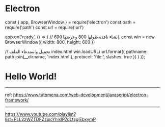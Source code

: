 Electron
=========

const { app, BrowserWindow } = require('electron')
const path = require('path')
const url = require('url')
 
app.on('ready', () => {
  // إنشاء نافذة طولها 800 وعرضها 600.
  const win = new BrowserWindow({ width: 800, height: 600 })
 
  // تحميل واستدعاء الملف index.html
  win.loadURL(
    url.format({
      pathname: path.join(__dirname, 'index.html'),
      protocol: 'file:',
      slashes: true
    })
  )
});





<!DOCTYPE html>
<html>
  <head>
    <meta charset="UTF-8">
    <title>Electron app</title>
  </head>
  <body>
    <h1>Hello World!</h1>
  </body>
</html>


-------------------------------------------------------------------------------------------

ref: https://www.tutomena.com/web-development/javascript/electron-framework/

-------------------------------------------------------------------------------------------
https://www.youtube.com/playlist?list=PLL2zWZTDFZziscYhlxlP7dLtzgiEbxymP